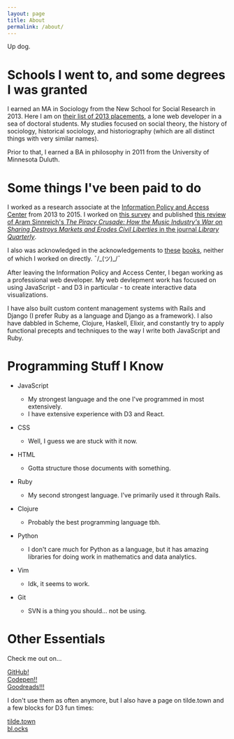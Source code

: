 ```yaml
---
layout: page
title: About
permalink: /about/
---
```


Up dog. 

# Schools I went to, and some degrees I was granted

I earned an MA in Sociology from the New School for Social Research in 2013. Here I am on [their list of 2013 placements](http://www.newschool.edu/nssr/sociology-recent-placements/), a lone web developer in a sea of doctoral students. My studies focused on social theory, the history of sociology, historical sociology, and historiography (which are all distinct things with very similar names).

Prior to that, I earned a BA in philosophy in 2011 from the University of Minnesota Duluth.

# Some things I've been paid to do

I worked as a research associate at the [Information Policy and Access Center](http://ipac.umd.edu/) from 2013 to 2015. I worked on [this survey](http://digitalinclusion.umd.edu/sites/default/files/uploads/2013DigInclusion_StateReport.pdf) and published [this review of Aram Sinnreich's _The Piracy Crusade: How the Music Industry's War on Sharing Destroys Markets and Erodes Civil Liberties_ in the journal _Library Quarterly_](https://www.jstor.org/stable/10.1086/681619?seq=1#page_scan_tab_contents).

I also was acknowledged in the acknowledgements to [these](https://books.google.com/books?id=VtFiAwAAQBAJ&pg=PR15&lpg=PR15&dq=Kristofer+dubbels&source=bl&ots=oqr6fR5BN4&sig=6KJCP9C1uqbUkRffSsIGxihrBOc&hl=en&sa=X&ved=0ahUKEwiWrc-w1M7VAhUi64MKHQiCBNs4ChDoAQgvMAI#v=onepage&q=Kristofer%20dubbels&f=false) [books](https://books.google.com/books?id=JaJjBAAAQBAJ&pg=PR7&lpg=PR7&dq=Kristofer+dubbels&source=bl&ots=QwEHfyhk07&sig=Y2ul6EKA_US3T1YiDk2alTybNxM&hl=en&sa=X&ved=0ahUKEwiWrc-w1M7VAhUi64MKHQiCBNs4ChDoAQg2MAQ#v=onepage&q=Kristofer%20dubbels&f=false), neither of which I worked on directly. ¯/\_(ツ)_/¯

After leaving the Information Policy and Access Center, I began working as a professional web developer. My web devlepment work has focused on using JavaScript - and D3 in particular - to create interactive data visualizations.

I have also built custom content management systems with Rails and Django (I prefer Ruby as a language and Django as a framework). I also have dabbled in Scheme, Clojure, Haskell, Elixir, and constantly try to apply functional precepts and techniques to the way I write both JavaScript and Ruby.

# Programming Stuff I Know

* JavaScript
  * My strongest language and the one I've programmed in most extensively.
  * I have extensive experience with D3 and React.
* CSS
  * Well, I guess we are stuck with it now.
* HTML
  * Gotta structure those documents with something.
* Ruby
  * My second strongest language. I've primarily used it through Rails.
* Clojure
  * Probably the best programming language tbh.
* Python
  * I don't care much for Python as a language, but it has amazing libraries for doing work in mathematics and data analytics. 

* Vim
  * Idk, it seems to work.
* Git
  * SVN is a thing you should... not be using.

# Other Essentials

Check me out on...

[GitHub!](https://github.com/kdubbels/)  
[Codepen!!](https://codepen.io/kdubbels/)  
[Goodreads!!!](https://www.goodreads.com/user/show/61547270-kristofer-dubbels)  


I don't use them as often anymore, but I also have a page on tilde.town and a few blocks for D3 fun times:  

[tilde.town](https://tilde.town/~kristofer/)  
[bl.ocks](https://bl.ocks.org/kdubbels)